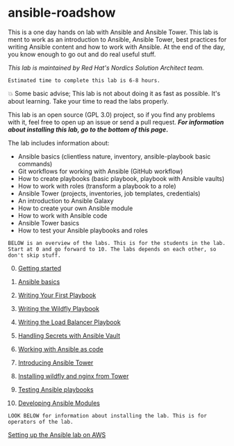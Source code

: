 # ansible-roadshow
This is a one day hands on lab with Ansible and Ansible Tower. This lab is ment to work as an introduction to Ansible, Ansible Tower, best practices for writing Ansible content and how to work with Ansible. At the end of the day, you know enough to go out and do real useful stuff.

_This lab is maintained by Red Hat's Nordics Solution Architect team._

```
Estimated time to complete this lab is 6-8 hours.
```

:boom: Some basic advise; This lab is not about doing it as fast as possible. It's about learning. Take your time to read the labs properly.

This lab is an open source (GPL 3.0) project, so if you find any problems with it, feel free to open up an issue or send a pull request. **_For information about installing this lab, go to the bottom of this page_.**

The lab includes information about:

* Ansible basics (clientless nature, inventory, ansible-playbook basic commands)
* Git workflows for working with Ansible (GitHub workflow)
* How to create playbooks (basic playbook, playbook with Ansible vaults)
* How to work with roles (transform a playbook to a role)
* Ansible Tower (projects, inventories, job templates, credentials)
* An introduction to Ansible Galaxy
* How to create your own Ansible module
* How to work with Ansible code
* Ansible Tower basics
* How to test your Ansible playbooks and roles

```
BELOW is an overview of the labs. This is for the students in the lab.
Start at 0 and go forward to 10. The labs depends on each other, so don't skip stuff.
```

0. [Getting started](labs/lab-0/README.md)

1. [Ansible basics](labs/lab-1/README.md)

2. [Writing Your First Playbook](labs/lab-2/README.md)

3. [Writing the Wildfly Playbook](labs/lab-3/README.md)

4. [Writing the Load Balancer Playbook](labs/lab-4/README.md)

5. [Handling Secrets with Ansible Vault](labs/lab-5/README.md)

6. [Working with Ansible as code](labs/lab-6/README.md)

7. [Introducing Ansible Tower](labs/lab-7/README.md)

8. [Installing wildfly and nginx from Tower](labs/lab-8/README.md)

9. [Testing Ansible playbooks](labs/lab-9/README.md)

10. [Developing Ansible Modules](labs/lab-10/README.md)

```
LOOK BELOW for information about installing the lab. This is for operators of the lab.
```
[Setting up the Ansible lab on AWS](content/README.md)
